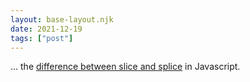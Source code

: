 ```yaml
---
layout: base-layout.njk
date: 2021-12-19
tags: ["post"]
---
```


... the [difference between slice and splice](https://dev.to/ziratsu/slice-vs-splice-in-js-8m7) in Javascript.
